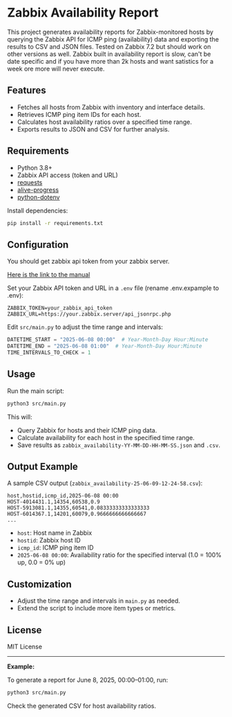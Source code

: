 # Zabbix Availability Report

This project generates availability reports for Zabbix-monitored hosts by querying the Zabbix API for ICMP ping (availability) data and exporting the results to CSV and JSON files.
Tested on Zabbix 7.2 but should work on other versions as well.
Zabbix built in availability report is slow, can't be date specific and if you have more than 2k hosts and want satistics for a week ore more will never execute. 

## Features

- Fetches all hosts from Zabbix with inventory and interface details.
- Retrieves ICMP ping item IDs for each host.
- Calculates host availability ratios over a specified time range.
- Exports results to JSON and CSV for further analysis.

## Requirements

- Python 3.8+
- Zabbix API access (token and URL)
- [requests](https://pypi.org/project/requests/)
- [alive-progress](https://pypi.org/project/alive-progress/)
- [python-dotenv](https://pypi.org/project/python-dotenv/)

Install dependencies:

```bash
pip install -r requirements.txt
```

## Configuration

You should get zabbix api token from your zabbix server.

[Here is the link to the manual](https://www.zabbix.com/documentation/current/en/manual/web_interface/frontend_sections/users/api_tokens)

Set your Zabbix API token and URL in a `.env` file (rename .env.expample to .env):

```
ZABBIX_TOKEN=your_zabbix_api_token
ZABBIX_URL=https://your.zabbix.server/api_jsonrpc.php
```

Edit `src/main.py` to adjust the time range and intervals:

```python
DATETIME_START = "2025-06-08 00:00"  # Year-Month-Day Hour:Minute
DATETIME_END = "2025-06-08 01:00"  # Year-Month-Day Hour:Minute
TIME_INTERVALS_TO_CHECK = 1
```

## Usage

Run the main script:

```bash
python3 src/main.py
```

This will:

- Query Zabbix for hosts and their ICMP ping data.
- Calculate availability for each host in the specified time range.
- Save results as `zabbix_availability-YY-MM-DD-HH-MM-SS.json` and `.csv`.

## Output Example

A sample CSV output (`zabbix_availability-25-06-09-12-24-58.csv`):

```
host,hostid,icmp_id,2025-06-08 00:00
HOST-4014431.1,14354,60538,0.9
HOST-5913081.1,14355,60541,0.08333333333333333
HOST-6014367.1,14201,60079,0.9666666666666667
...
```

- `host`: Host name in Zabbix
- `hostid`: Zabbix host ID
- `icmp_id`: ICMP ping item ID
- `2025-06-08 00:00`: Availability ratio for the specified interval (1.0 = 100% up, 0.0 = 0% up)

## Customization

- Adjust the time range and intervals in `main.py` as needed.
- Extend the script to include more item types or metrics.

## License

MIT License

---

**Example:**

To generate a report for June 8, 2025, 00:00–01:00, run:

```bash
python3 src/main.py
```

Check the generated CSV for host availability ratios.